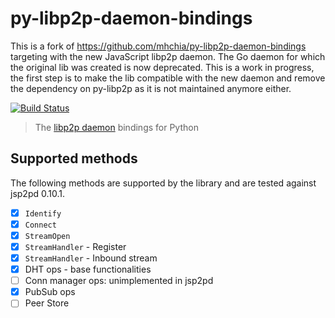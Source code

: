 # py-libp2p-daemon-bindings

This is a fork of https://github.com/mhchia/py-libp2p-daemon-bindings targeting
with the new JavaScript libp2p daemon.
The Go daemon for which the original lib was created is now deprecated.
This is a work in progress, the first step is to make the lib compatible with the new
daemon and remove the dependency on py-libp2p as it is not maintained anymore either.

[![Build Status](https://circleci.com/gh/mhchia/py-libp2p-daemon-bindings/tree/master.svg?style=shield)](https://circleci.com/gh/mhchia/py-libp2p-daemon-bindings/tree/master)

> The [libp2p daemon](https://github.com/libp2p/js-libp2p-daemon) bindings for Python

## Supported methods

The following methods are supported by the library and are tested against jsp2pd 0.10.1.

- [x] `Identify`
- [x] `Connect`
- [x] `StreamOpen`
- [x] `StreamHandler` - Register
- [x] `StreamHandler` - Inbound stream
- [x] DHT ops - base functionalities
- [ ] Conn manager ops: unimplemented in jsp2pd
- [x] PubSub ops
- [ ] Peer Store
